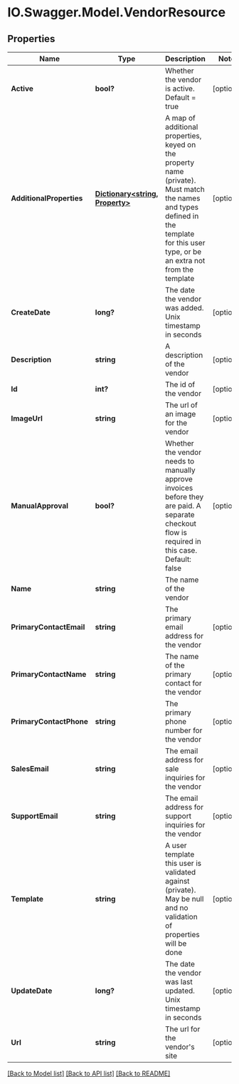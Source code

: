 # IO.Swagger.Model.VendorResource
## Properties

Name | Type | Description | Notes
------------ | ------------- | ------------- | -------------
**Active** | **bool?** | Whether the vendor is active.  Default &#x3D; true | [optional] 
**AdditionalProperties** | [**Dictionary&lt;string, Property&gt;**](Property.md) | A map of additional properties, keyed on the property name (private). Must match the names and types defined in the template for this user type, or be an extra not from the template | [optional] 
**CreateDate** | **long?** | The date the vendor was added. Unix timestamp in seconds | [optional] 
**Description** | **string** | A description of the vendor | [optional] 
**Id** | **int?** | The id of the vendor | [optional] 
**ImageUrl** | **string** | The url of an image for the vendor | [optional] 
**ManualApproval** | **bool?** | Whether the vendor needs to manually approve invoices before they are paid.  A separate checkout flow is required in this case.  Default: false | [optional] 
**Name** | **string** | The name of the vendor | 
**PrimaryContactEmail** | **string** | The primary email address for the vendor | [optional] 
**PrimaryContactName** | **string** | The name of the primary contact for the vendor | [optional] 
**PrimaryContactPhone** | **string** | The primary phone number for the vendor | [optional] 
**SalesEmail** | **string** | The email address for sale inquiries for the vendor | [optional] 
**SupportEmail** | **string** | The email address for support inquiries for the vendor | [optional] 
**Template** | **string** | A user template this user is validated against (private). May be null and no validation of properties will be done | [optional] 
**UpdateDate** | **long?** | The date the vendor was last updated. Unix timestamp in seconds | [optional] 
**Url** | **string** | The url for the vendor&#39;s site | [optional] 

[[Back to Model list]](../README.md#documentation-for-models) [[Back to API list]](../README.md#documentation-for-api-endpoints) [[Back to README]](../README.md)


